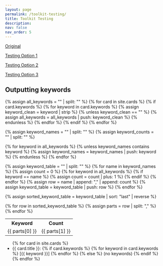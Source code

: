 ```yaml
---
layout: page
permalink: /toolkit-testing/
title: Toolkit Testing
description:
nav: false
nav_order: 5
---
```


[Original]({{base.url}}/curricularsite/toolkit/)

[Testing Option 1]({{base.url}}/curricularsite/toolkit-testing-1/)

[Testing Option 2]({{base.url}}/curricularsite/toolkit-testing-2/)

[Testing Option 3]({{base.url}}/curricularsite/toolkit-testing-3/)

## Outputting keywords

{% assign all_keywords = "" | split: "" %}
{% for card in site.cards %}
{% if card.keywords %}
{% for keyword in card.keywords %}
{% assign keyword_clean = keyword | strip %}
{% unless keyword_clean == "" %}
{% assign all_keywords = all_keywords | push: keyword_clean %}
{% endunless %}
{% endfor %}
{% endif %}
{% endfor %}

{% assign keyword_names = "" | split: "" %}
{% assign keyword_counts = "" | split: "" %}

{% for keyword in all_keywords %}
{% unless keyword_names contains keyword %}
{% assign keyword_names = keyword_names | push: keyword %}
{% endunless %}
{% endfor %}

{% assign keyword_table = "" | split: "" %}
{% for name in keyword_names %}
{% assign count = 0 %}
{% for keyword in all_keywords %}
{% if keyword == name %}
{% assign count = count | plus: 1 %}
{% endif %}
{% endfor %}
{% assign row = name | append: "," | append: count %}
{% assign keyword_table = keyword_table | push: row %}
{% endfor %}

{% assign sorted_keyword_table = keyword_table | sort: "last" | reverse %}

<table>
  <tr>
    <th>Keyword</th>
    <th>Count</th>
  </tr>
  {% for row in sorted_keyword_table %}
    {% assign parts = row | split: "," %}
    <tr>
      <td>{{ parts[0] }}</td>
      <td>{{ parts[1] }}</td>
    </tr>
  {% endfor %}
</table>

<ul>
{% for card in site.cards %}
  <li>
    {{ card.title }}:
    {% if card.keywords %}
      {% for keyword in card.keywords %}
        [{{ keyword }}]
      {% endfor %}
    {% else %}
      (no keywords)
    {% endif %}
  </li>
{% endfor %}
</ul>
